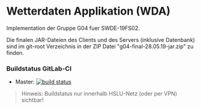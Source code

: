 # Wetterdaten Applikation (WDA)

Implementation der Gruppe G04 fuer SWDE-19FS02.

Die finalen JAR-Dateien des Clients und des Servers (inklusive Datenbank) sind im git-root Verzeichnis in der ZIP Datei "g04-final-28.05.19-jar.zip" zu finden.

### Buildstatus GitLab-CI
* Master: [![build status](https://gitlab.enterpriselab.ch/swde-19fs02/G04/G04-wda/badges/master/build.svg)](https://gitlab.enterpriselab.ch/swde-19fs02/G04/G04-wda/pipelines)

> Hinweis: Buildstatus nur innerhalb HSLU-Netz (oder per VPN) sichtbar!